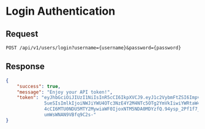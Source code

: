 # Login Authentication

## Request

    POST /api/v1/users/login?username={username}&password={password}

## Response
``` json
{
    "success": true,
    "message": "Enjoy your API token!",
    "token": "eyJhbGciOiJIUzI1NiIsInR5cCI6IkpXVCJ9.eyJ1c2VybmFtZSI6ImpvaG
              5ueSIsImlkIjoiNWJiYWU4OTc3NzE4Y2M4NTc5OTg2YmVkIiwiYWRtaW4iOnRydWUsImV
              4cCI6MTU0NDU5MTY2MywiaWF0IjoxNTM5NDA0MDYzfQ.94ysp_2Pf1f7_6J_sSFeGrgTb
              umWsWNAN9VBfq9C2s-"
}
```
